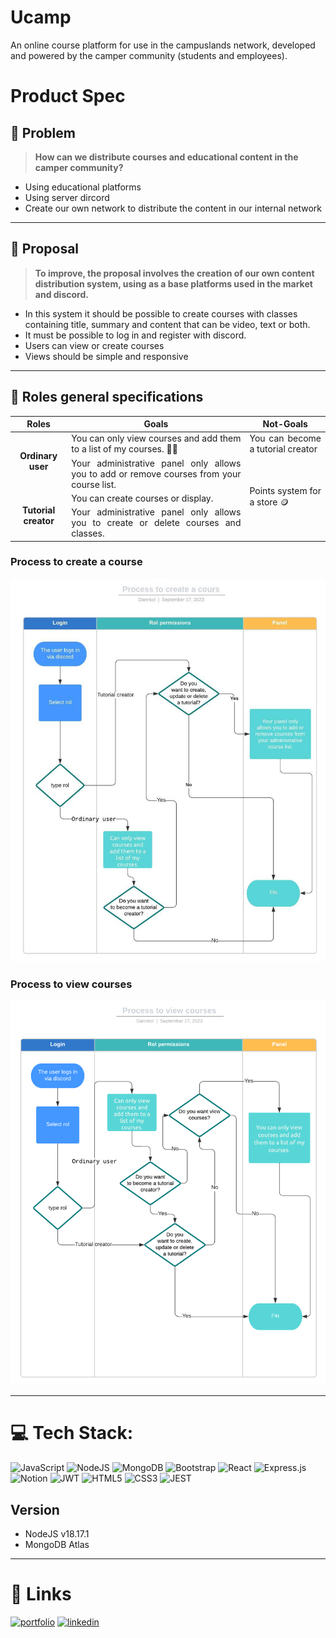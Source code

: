# Ucamp
An  online course platform for use in the campuslands network, developed and powered by the camper community (students and employees).

# Product Spec

## 👀 Problem

> **How can we distribute courses and educational content in the camper community?**
> 
- Using educational platforms
- Using server dircord
- Create our own network to distribute the content in our internal network

---

## 💭 Proposal

> **To improve, the proposal involves the creation of our own content distribution system, using as a base platforms used in the market and discord.**
> 
- In this system it should be possible to create courses with classes containing title, summary and content that can be video, text or both.
- It must be possible to log in and register with discord.
- Users can view or create courses
- Views should be simple and responsive

---

## 👾 Roles general specifications

<table>
    <thead>
        <tr>
            <th>Roles</th>
            <th>Goals</th>
            <th>Not-Goals</th>
        </tr>
    </thead>
    <tbody>
        <tr>
            <td rowspan=2 align="center"><b>Ordinary user</b></td>
            <td align="justify">You can only view courses and add them to a list of my courses. 🧑‍🏫</td>
            <td align="justify">You can become a tutorial creator</td>
        </tr>
        <tr>
            <td align="justify">Your administrative panel only allows you to add or remove courses from your course list.</td>
            <td rowspan=3 align="justify">Points system for a store 🪙</td>
        </tr>
        <tr>
            <td rowspan=2 align="center"><b>Tutorial creator</b></td>
            <td align="justify">You can create courses or display.</td>
        </tr>
        <tr>
            <td align="justify">Your administrative panel only allows you to create or delete courses and classes.</td>
        </tr>
    </tbody>
</table>

### Process to create a course 

![Process](./Img/Process_to_create_a_course.jpeg)

### Process to view courses 

![Process](./Img/Process_to_view_courses.png)

---

# 💻 Tech Stack:

![JavaScript](https://img.shields.io/badge/javascript-%23323330.svg?style=for-the-badge&logo=javascript&logoColor=%23F7DF1E) ![NodeJS](https://img.shields.io/badge/node.js-6DA55F?style=for-the-badge&logo=node.js&logoColor=white) 
![MongoDB](https://img.shields.io/badge/MongoDB-%234ea94b.svg?style=for-the-badge&logo=mongodb&logoColor=white) 
![Bootstrap](https://img.shields.io/badge/bootstrap-%23563D7C.svg?style=for-the-badge&logo=bootstrap&logoColor=white) 
![React](https://img.shields.io/badge/react-%2320232a.svg?style=for-the-badge&logo=react&logoColor=%2361DAFB) 
![Express.js](https://img.shields.io/badge/express.js-%23404d59.svg?style=for-the-badge&logo=express&logoColor=%2361DAFB) ![Notion](https://img.shields.io/badge/Notion-%23000000.svg?style=for-the-badge&logo=notion&logoColor=white) 
![JWT](https://img.shields.io/badge/JWT-black?style=for-the-badge&logo=JSON%20web%20tokens) 
![HTML5](https://img.shields.io/badge/html5-%23E34F26.svg?style=for-the-badge&logo=html5&logoColor=white) 
![CSS3](https://img.shields.io/badge/css3-%231572B6.svg?style=for-the-badge&logo=css3&logoColor=white)
![JEST](https://img.shields.io/badge/Jest-323330?style=for-the-badge&logo=Jest&logoColor=white)

## Version

* NodeJS v18.17.1
* MongoDB Atlas 

---

# 🔗 Links
[![portfolio](https://img.shields.io/badge/my_portfolio-000?style=for-the-badge&logo=ko-fi&logoColor=white)](https://dannkol.github.io/portafolios/)
[![linkedin](https://img.shields.io/badge/linkedin-0A66C2?style=for-the-badge&logo=linkedin&logoColor=white)](https://www.linkedin.com/in/daniel-manosalva-000b98242)

